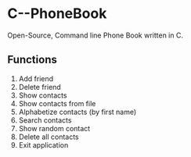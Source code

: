 # C--PhoneBook
Open-Source, Command line Phone Book written in C.

## Functions
1) Add friend
2) Delete friend
3) Show contacts
4) Show contacts from file
5) Alphabetize contacts (by first name)
6) Search contacts
7) Show random contact
8) Delete all contacts
9) Exit application
